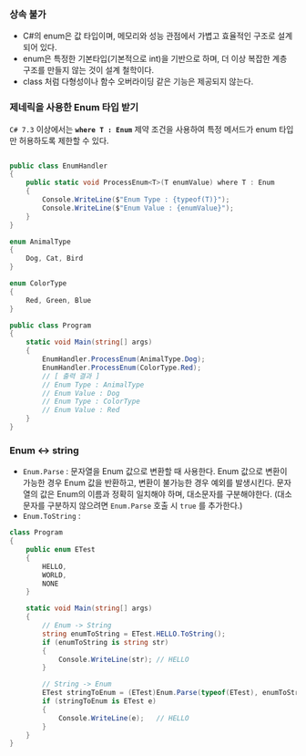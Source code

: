 
### 상속 불가
- C#의 enum은 값 타입이며, 메모리와 성능 관점에서 가볍고 효율적인 구조로 설계되어 있다.
- enum은 특정한 기본타입(기본적으로 int)을 기반으로 하며, 더 이상 복잡한 계층 구조를 만들지 않는 것이 설계 철학이다.
- class 처럼 다형성이나 함수 오버라이딩 같은 기능은 제공되지 않는다.

### 제네릭을 사용한 Enum 타입 받기
`C# 7.3` 이상에서는 **`where T : Enum`** 제약 조건을 사용하여 특정 메서드가 enum 타입만 허용하도록 제한할 수 있다.
```csharp

public class EnumHandler
{
    public static void ProcessEnum<T>(T enumValue) where T : Enum
    {
        Console.WriteLine($"Enum Type : {typeof(T)}");
        Console.WriteLine($"Enum Value : {enumValue}");
    }
}

enum AnimalType
{
    Dog, Cat, Bird
}

enum ColorType
{
    Red, Green, Blue
}

public class Program
{
    static void Main(string[] args)
    {
        EnumHandler.ProcessEnum(AnimalType.Dog);
        EnumHandler.ProcessEnum(ColorType.Red);
        // [ 출력 결과 ]
        // Enum Type : AnimalType
		// Enum Value : Dog
		// Enum Type : ColorType
		// Enum Value : Red
    }
}
```

### Enum ↔ string
- `Enum.Parse` : 문자열을 Enum 값으로 변환할 때 사용한다. Enum 값으로 변환이 가능한 경우 Enum 값을 반환하고, 변환이 불가능한 경우 예외를 발생시킨다.
  문자열의 값은 Enum의 이름과 정확히 일치해야 하며, 대소문자를 구분해야한다. (대소문자를 구분하지 않으려면 `Enum.Parse` 호출 시 `true` 를 추가한다.)
- `Enum.ToString` : 
```csharp
class Program
{
    public enum ETest
    {
        HELLO,
        WORLD,
        NONE
    }

    static void Main(string[] args)
    {
        // Enum -> String
        string enumToString = ETest.HELLO.ToString();
        if (enumToString is string str)
        {
            Console.WriteLine(str); // HELLO
        }

        // String -> Enum
        ETest stringToEnum = (ETest)Enum.Parse(typeof(ETest), enumToString);
        if (stringToEnum is ETest e)
        {
            Console.WriteLine(e);   // HELLO
        }
    }
}
```